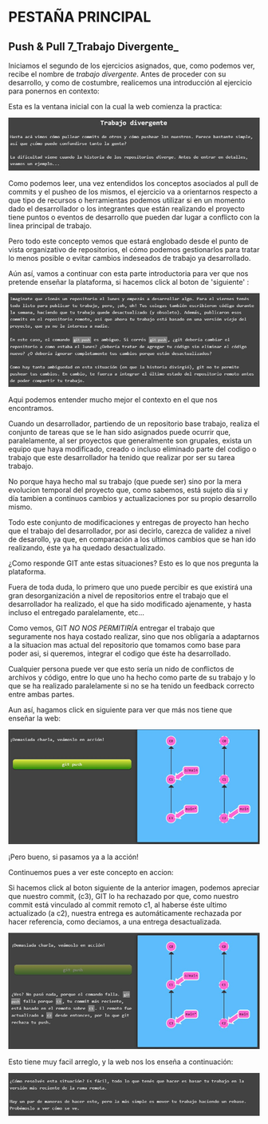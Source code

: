 # PESTAÑA PRINCIPAL 
## Push & Pull 7_Trabajo Divergente_

Iniciamos el segundo de los ejercicios asignados, que, como podemos ver, recibe el nombre de _trabajo divergente_. Antes de proceder con su desarrollo, y como de costumbre, realicemos una introducción al ejercicio para ponernos en contexto:

Esta es la ventana inicial con la cual la web comienza la practica:

![Alt text](introduccion1.jpg)

Como podemos leer, una vez entendidos los conceptos asociados al pull de commits y el pusheo de los mismos, el ejercicio va a orientarnos respecto a que tipo de recursos o herramientas podemos utilizar si en un momento dado el desarrollador o los integrantes que están realizando el proyecto tiene puntos o eventos de desarrollo que pueden dar lugar a conflicto con la linea principal de trabajo.

Pero todo este concepto vemos que estará englobado desde el punto de vista organizativo de repositorios, el cómo podemos gestionarlos para tratar lo menos posible o evitar cambios indeseados de trabajo ya desarrollado.

Aún así, vamos a continuar con esta parte introductoria para ver que nos pretende enseñar la plataforma, si hacemos click al boton de 'siguiente' :

![Alt text](introduccion2.jpg)

Aqui podemos entender mucho mejor el contexto en el que nos encontramos.

Cuando un desarrollador, partiendo de un repositorio base trabajo, realiza el conjunto de tareas que se le han sido asignados puede ocurrir que, paralelamente, al ser proyectos que generalmente son grupales, exista un equipo que haya modificado, creado o incluso eliminado parte del codigo o trabajo que este desarrollador ha tenido que realizar por ser su tarea trabajo. 

No porque haya hecho mal su trabajo (que puede ser) sino por la mera evolucion temporal del proyecto que, como sabemos, está sujeto día si y día tambien a continuos cambios y actualizaciones por su propio desarrollo mismo.

Todo este conjunto de modificaciones y entregas de proyecto han hecho que el trabajo del desarrollador, por asi decirlo, carezca de validez a nivel de desarollo, ya que, en comparación a los ultimos cambios que se han ido realizando, éste ya ha quedado desactualizado.

¿Como responde GIT ante estas situaciones? Esto es lo que nos pregunta la plataforma.

Fuera de toda duda, lo primero que uno puede percibir es que existirá una gran desorganización a nivel de repositorios entre el trabajo que el desarrollador ha realizado, el que ha sido modificado ajenamente, y hasta incluso el entregado paralelamente, etc...

Como vemos, GIT _NO NOS PERMITIRÍA_ entregar el trabajo que seguramente nos haya costado realizar, sino que nos obligaría a adaptarnos a la situacion mas actual del repositorio que tomamos como base para poder asi, si queremos, integrar el codigo que éste ha desarrollado.

Cualquier persona puede ver que esto sería un nido de conflictos de archivos y código, entre lo que uno ha hecho como parte de su trabajo y lo que se ha realizado paralelamente si no se ha tenido un feedback correcto entre ambas partes.

Aun así, hagamos click en siguiente para ver que más nos tiene que enseñar la web:

![Alt text](introduccion3.jpg)

¡Pero bueno, si pasamos ya a la acción!

Continuemos pues a ver este concepto en accion:

Si hacemos click al boton siguiente de la anterior imagen, podemos apreciar que nuestro commit, (c3), GIT lo ha rechazado por que, como nuestro commit está vinculado al commit remoto c1, al haberse éste ultimo actualizado (a c2), nuestra entrega es automáticamente rechazada por hacer referencia, como deciamos, a una entrega desactualizada.

![Alt text](introduccion4.jpg)

Esto tiene muy facil arreglo, y la web nos los enseña a continuación:

![Alt text](introduccion5.jpg)




